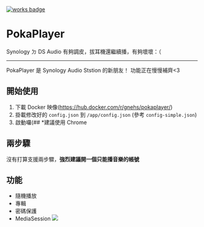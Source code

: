 [![works badge](https://cdn.rawgit.com/nikku/works-on-my-machine/v0.2.0/badge.svg)](https://github.com/nikku/works-on-my-machine)
# PokaPlayer
Synology ㄉ DS Audio 有夠調皮，拔耳機還繼續播，有夠壞壞：（

---
PokaPlayer 是 Synology Audio Ststion 的新朋友！
功能正在慢慢補齊<3
## 開始使用
1. 下載 Docker 映像(https://hub.docker.com/r/gnehs/pokaplayer/)
2. 掛載修改好的 `config.json` 到 `/app/config.json` (參考 `config-simple.json`)
3. 啟動囉(##
*建議使用 Chrome
## 兩步驟
沒有打算支援兩步驟，**強烈建議開一個只能播音樂的帳號**
## 功能
- 隨機播放
- 專輯
- 密碼保護
- MediaSession
![](https://i.imgur.com/x4cEjrx.png)